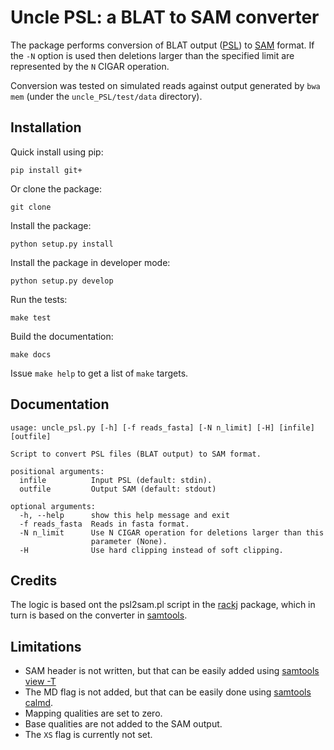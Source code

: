 Uncle PSL: a BLAT to SAM converter
==================================

The package performs conversion of BLAT output ([PSL](http://www.ensembl.org/info/website/upload/psl.html)) to [SAM](https://samtools.github.io/hts-specs/SAMv1.pdf) format. If the `-N` option is used then deletions larger than the specified limit are represented by the `N` CIGAR operation.

Conversion was tested on simulated reads against output generated by `bwa mem` (under the `uncle_PSL/test/data` directory).

Installation
------------

Quick install using pip:

```
pip install git+
```

Or clone the package:

```
git clone 
```

Install the package:

```
python setup.py install
```

Install the package in developer mode:

```
python setup.py develop
```

Run the tests:

```
make test
```

Build the documentation:

```
make docs
```

Issue `make help` to get a list of `make` targets.

Documentation
-------------

```
usage: uncle_psl.py [-h] [-f reads_fasta] [-N n_limit] [-H] [infile] [outfile]

Script to convert PSL files (BLAT output) to SAM format.

positional arguments:
  infile          Input PSL (default: stdin).
  outfile         Output SAM (default: stdout)

optional arguments:
  -h, --help      show this help message and exit
  -f reads_fasta  Reads in fasta format.
  -N n_limit      Use N CIGAR operation for deletions larger than this
                  parameter (None).
  -H              Use hard clipping instead of soft clipping.
```

Credits
-------

The logic is based ont the psl2sam.pl script in the [rackj](http://rackj.sourceforge.net/Scripts/index.html) package, which in turn
is based on the converter in [samtools](https://github.com/lh3/samtools-legacy/tree/master/misc).

Limitations
-----------
- SAM header is not written, but that can be easily added using [samtools view -T](http://www.htslib.org/doc/samtools.html)
- The MD flag is not added, but that can be easily done using [samtools calmd](http://www.htslib.org/doc/samtools.html).
- Mapping qualities are set to zero.
- Base qualities are not added to the SAM output.
- The `XS` flag is currently not set. 
